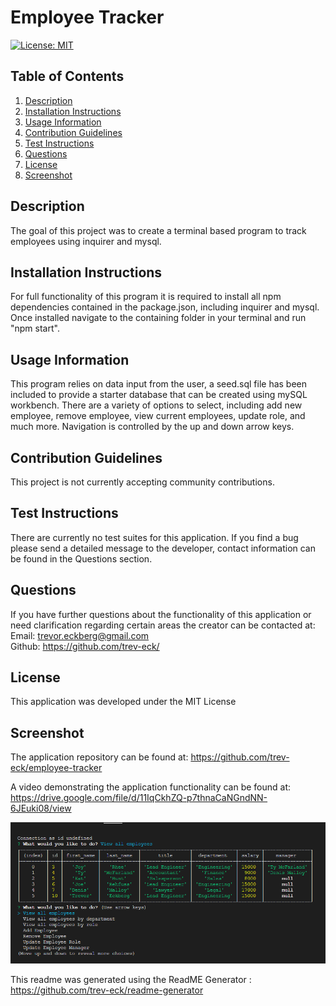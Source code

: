# Employee Tracker

[![License: MIT](https://img.shields.io/badge/License-MIT-yellow.svg)](https://opensource.org/licenses/MIT)

## Table of Contents
    
1. [Description](##description)
2. [Installation Instructions](##installation-instructions)
3. [Usage Information](##usage-information)
4. [Contribution Guidelines](##contribution-guidelines)
5. [Test Instructions](##test-instructions)
6. [Questions](##questions)
7. [License](##license)
8. [Screenshot](##screenshot)
    
    
## Description
The goal of this project was to create a terminal based program to track employees using inquirer and mysql.
    
## Installation Instructions
For full functionality of this program it is required to install all npm dependencies contained in the package.json, including inquirer and mysql. Once installed navigate to the containing folder in your terminal and run "npm start".
    
## Usage Information
This program relies on data input from the user, a seed.sql file has been included to provide a starter database that can be created using mySQL workbench. There are a variety of options to select, including add new employee, remove employee, view current employees, update role, and much more. Navigation is controlled by the up and down arrow keys.
    
## Contribution Guidelines
This project is not currently accepting community contributions.
    
## Test Instructions
There are currently no test suites for this application. If you find a bug please send a detailed message to the developer, contact information can be found in the Questions section.
    
## Questions
If you have further questions about the functionality of this application or need clarification regarding certain areas the creator can be contacted at:<br>
Email: trevor.eckberg@gmail.com <br>
Github: https://github.com/trev-eck/
    
## License
This application was developed under the MIT License

## Screenshot
The application repository can be found at: https://github.com/trev-eck/employee-tracker

A video demonstrating the application functionality can be found at: https://drive.google.com/file/d/11IqCkhZQ-p7thnaCaNGndNN-6JEuki08/view

![screenshot of application in terminal](./images\screenshot.png)

This readme was generated using the ReadME Generator : https://github.com/trev-eck/readme-generator
